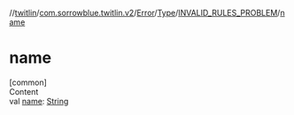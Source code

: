 //[twitlin](../../../../index.md)/[com.sorrowblue.twitlin.v2](../../../index.md)/[Error](../../index.md)/[Type](../index.md)/[INVALID_RULES_PROBLEM](index.md)/[name](name.md)



# name  
[common]  
Content  
val [name](name.md): [String](https://kotlinlang.org/api/latest/jvm/stdlib/kotlin/-string/index.html)  



